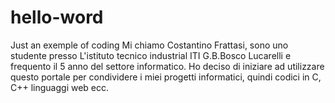 # hello-word
Just an exemple of coding
Mi chiamo Costantino Frattasi, sono uno studente presso L'istituto tecnico industrial ITI G.B.Bosco Lucarelli e frequento il 5 anno del settore informatico. Ho deciso di iniziare ad utilizzare questo portale per condividere i miei progetti informatici, quindi codici in C, C++ linguaggi web ecc. 
